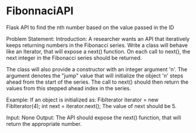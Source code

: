 # FibonnaciAPI
Flask API to find the nth number based on the value passed in the ID

Problem Statement:
Introduction: A researcher wants an API that iteratively keeps returning numbers in the Fibonacci series.
Write a class will behave like an Iterator, that will expose a next() function. On each call to next(), the
next integer in the Fibonacci series should be returned.

The class will also provide a constructor with an integer argument 'n'. The argument denotes the "jump"
value that will initialize the object 'n' steps ahead from the start of the series. The call to next() should
then return the values from this stepped ahead index in the series.

Example:
If an object is initialized as:
FibIterator iterator = new FibIterator(4);
int next = iterator.next();
The value of next should be 5.

Input: None
Output: The API should expose the next() function, that will return the appropriate number.

